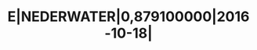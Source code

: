 ---
layout: asset
title: E|NEDERWATER|0,879100000|2016-10-18|                        
isin: XS0982777905
---